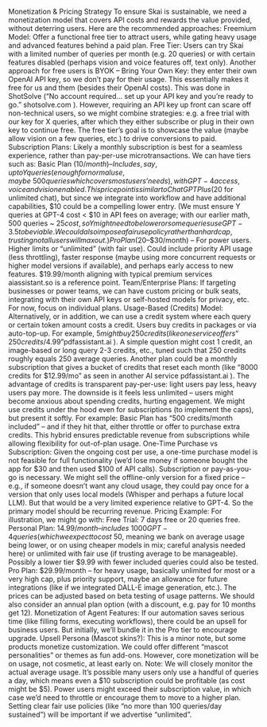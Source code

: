 Monetization & Pricing Strategy
To ensure Skai is sustainable, we need a monetization model that covers API costs and rewards the value provided, without deterring users. Here are the recommended approaches:
Freemium Model: Offer a functional free tier to attract users, while gating heavy usage and advanced features behind a paid plan.
Free Tier: Users can try Skai with a limited number of queries per month (e.g. 20 queries) or with certain features disabled (perhaps vision and voice features off, text only). Another approach for free users is BYOK – Bring Your Own Key: they enter their own OpenAI API key, so we don’t pay for their usage. This essentially makes it free for us and them (besides their OpenAI costs). This was done in ShotSolve (“No account required… set up your API key and you’re ready to go.”​
shotsolve.com
). However, requiring an API key up front can scare off non-technical users, so we might combine strategies: e.g. a free trial with our key for X queries, after which they either subscribe or plug in their own key to continue free.
The free tier’s goal is to showcase the value (maybe allow vision on a few queries, etc.) to drive conversions to paid.
Subscription Plans: Likely a monthly subscription is best for a seamless experience, rather than pay-per-use microtransactions. We can have tiers such as:
Basic Plan ($10/month) – Includes, say, up to Y queries (enough for normal use, maybe ~500 queries which covers most users’ needs), with GPT-4 access, voice and vision enabled. This price point is similar to ChatGPT Plus ($20 for unlimited chat), but since we integrate into workflow and have additional capabilities, $10 could be a compelling lower entry. (We must ensure Y queries at GPT-4 cost < $10 in API fees on average; with our earlier math, 500 queries ~ $25 cost, so Y might need to be lower or some queries use GPT-3.5 to be viable. We could also impose a fair use policy rather than hard cap, trusting not all users will max out.)
Pro Plan ($20–$30/month) – For power users. Higher limits or “unlimited” (with fair use). Could include priority API usage (less throttling), faster response (maybe using more concurrent requests or higher model versions if available), and perhaps early access to new features. $19.99/month aligning with typical premium services​
aiassistant.so
 is a reference point.
Team/Enterprise Plans: If targeting businesses or power teams, we can have custom pricing or bulk seats, integrating with their own API keys or self-hosted models for privacy, etc. For now, focus on individual plans.
Usage-Based (Credits) Model: Alternatively, or in addition, we can use a credit system where each query or certain token amount costs a credit. Users buy credits in packages or via auto-top-up. For example, $5 might buy 250 credits (like one service offers “250 credits/$4.99”​
pdfassistant.ai
). A simple question might cost 1 credit, an image-based or long query 2-3 credits, etc., tuned such that 250 credits roughly equals 250 average queries. Another plan could be a monthly subscription that gives a bucket of credits that reset each month (like “8000 credits for $12.99/mo” as seen in another AI service​
pdfassistant.ai
). The advantage of credits is transparent pay-per-use: light users pay less, heavy users pay more. The downside is it feels less unlimited – users might become anxious about spending credits, hurting engagement.
We might use credits under the hood even for subscriptions (to implement the caps), but present it softly. For example: Basic Plan has “500 credits/month included” – and if they hit that, either throttle or offer to purchase extra credits. This hybrid ensures predictable revenue from subscriptions while allowing flexibility for out-of-plan usage.
One-Time Purchase vs Subscription: Given the ongoing cost per use, a one-time purchase model is not feasible for full functionality (we’d lose money if someone bought the app for $30 and then used $100 of API calls). Subscription or pay-as-you-go is necessary. We might sell the offline-only version for a fixed price – e.g., if someone doesn’t want any cloud usage, they could pay once for a version that only uses local models (Whisper and perhaps a future local LLM). But that would be a very limited experience relative to GPT-4. So the primary model should be recurring revenue.
Pricing Example: For illustration, we might go with:
Free Trial: 7 days free or 20 queries free.
Personal Plan: $14.99/month – includes ~1000 GPT-4 queries (which we expect to cost ~$50, meaning we bank on average usage being lower, or on using cheaper models in mix; careful analysis needed here) or unlimited with fair use (if trusting average to be manageable). Possibly a lower tier $9.99 with fewer included queries could also be tested.
Pro Plan: $29.99/month – for heavy usage, basically unlimited for most or a very high cap, plus priority support, maybe an allowance for future integrations (like if we integrated DALL-E image generation, etc.).
The prices can be adjusted based on beta testing of usage patterns. We should also consider an annual plan option (with a discount, e.g. pay for 10 months get 12).
Monetization of Agent Features: If our automation saves serious time (like filling forms, executing workflows), there could be an upsell for business users. But initially, we’ll bundle it in the Pro tier to encourage upgrade.
Upsell Persona (Mascot skins?): This is a minor note, but some products monetize customization. We could offer different “mascot personalities” or themes as fun add-ons. However, core monetization will be on usage, not cosmetic, at least early on.
Note: We will closely monitor the actual average usage. It’s possible many users only use a handful of queries a day, which means even a $10 subscription could be profitable (as cost might be $5). Power users might exceed their subscription value, in which case we’d need to throttle or encourage them to move to a higher plan. Setting clear fair use policies (like “no more than 100 queries/day sustained”) will be important if we advertise “unlimited”.